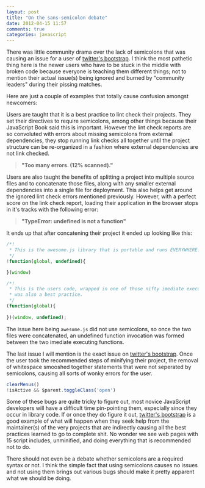 ```yaml
---
layout: post
title: "On the sans-semicolon debate"
date: 2012-04-15 11:57
comments: true
categories: javascript
---
```


There was little community drama over the lack of semicolons that was causing an issue for a user of [twitter's bootstrap](https://github.com/twitter/bootstrap/issues/3057). I think the most pathetic thing here is the newer users who have to be stuck in the middle with broken code because everyone is teaching them different things; not to mention their actual issue(s) being ignored and burned by "community leaders" during their pissing matches.

Here are just a couple of examples that totally cause confusion amongst newcomers:

Users are taught that it is a best practice to lint check their projects. They set their directives to require semicolons, among other things because their JavaScript Book said this is important. However the lint check reports are so convoluted with errors about missing semicolons from external dependencies, they stop running link checks all together until the project structure can be re-organized in a fashion where external dependencies are not link checked.

> **"Too many errors. (12% scanned)."**

Users are also taught the benefits of splitting a project into multiple source files and to concatenate those files, along with any smaller external dependencies into a single file for deployment. This also helps get around the ignored lint check errors mentioned previously. However, with a perfect score on the link check report, loading their application in the browser stops in it's tracks with the following error:

> **"TypeError: undefined is not a function"**

It ends up that after concatening their project it ended up looking like this:

``` javascript
/*!
 * This is the awesome.js library that is portable and runs EVERYWHERE!
 */
!function(global, undefined){

}(window)

/*!
 * This is the users code, wrapped in one of those nifty imediate executing functions they learned
 * was also a best practice.
 */
(function(global){
    
})(window, undefined);
```

The issue here being `awesome.js` did not use semicolons, so once the two files were concatenated, an undefined function invocation was formed between the two imediate executing functions. 

The last issue I will mention is the exact issue on [twitter's bootstrap](https://github.com/twitter/bootstrap/issues/3057). Once the user took the recommended steps of minifying their project, the removal of whitespace smooshed together statements that were not seperated by semicolons, causing all sorts of wonky errors for the user.

``` javascript
clearMenus()
!isActive && $parent.toggleClass('open')
```

Some of these bugs are quite tricky to figure out, most novice JavaScript developers will have a difficult time pin-pointing them, especially since they occur in library code. If or once they do figure it out, [twitter's bootstrap](https://github.com/twitter/bootstrap/issues/3057) is a good example of what will happen when they seek help from the maintainer(s) of the very projects that are indirectly causing all the best practices learned to go to complete shit. No wonder we see web pages with 15 script includes, unminified, and doing everything that is recommended not to do.

There should not even be a debate whether semicolons are a required syntax or not. I think the simple fact that using semicolons causes no issues and not using them brings out various bugs should make it pretty apparent what we should be doing.




